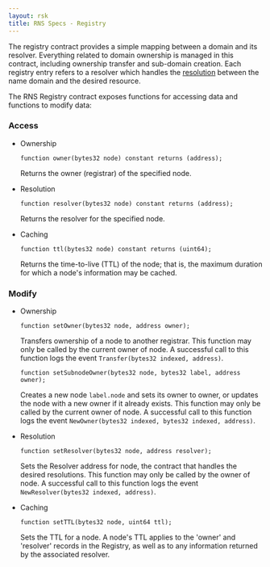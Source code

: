 ```yaml
---
layout: rsk
title: RNS Specs - Registry
---
```


The registry contract provides a simple mapping between a domain and its resolver. Everything related to domain ownership is managed in this contract, including ownership transfer and sub-domain creation. Each registry entry refers to a resolver which handles the [resolution](/rif/rns/specs/resolvers) between the name domain and the desired resource.

The RNS Registry contract exposes functions for accessing data and functions to modify data:

### Access

- Ownership
  ```
  function owner(bytes32 node) constant returns (address);
  ```

  Returns the owner (registrar) of the specified node.

- Resolution
  ```
  function resolver(bytes32 node) constant returns (address);
  ```

  Returns the resolver for the specified node.

- Caching
  ```
  function ttl(bytes32 node) constant returns (uint64);
  ```

  Returns the time-to-live (TTL) of the node; that is, the maximum duration for which a node's information may be cached.

### Modify

- Ownership
  ```
  function setOwner(bytes32 node, address owner);
  ```

  Transfers ownership of a node to another registrar. This function may only be called by the current owner of node. A successful call to this function logs the event `Transfer(bytes32 indexed, address)`.

  ```
  function setSubnodeOwner(bytes32 node, bytes32 label, address owner);
  ```

  Creates a new node `label.node` and sets its owner to owner, or updates the node with a new owner if it already exists. This function may only be called by the current owner of node. A successful call to this function logs the event `NewOwner(bytes32 indexed, bytes32 indexed, address)`.

- Resolution
  ```
  function setResolver(bytes32 node, address resolver);
  ```

  Sets the Resolver address for node, the contract that handles the desired resolutions. This function may only be called by the owner of node. A successful call to this function logs the event `NewResolver(bytes32 indexed, address)`.

- Caching
  ```
  function setTTL(bytes32 node, uint64 ttl);
  ```

  Sets the TTL for a node. A node's TTL applies to the 'owner' and 'resolver' records in the Registry, as well as to any information returned by the associated resolver.
